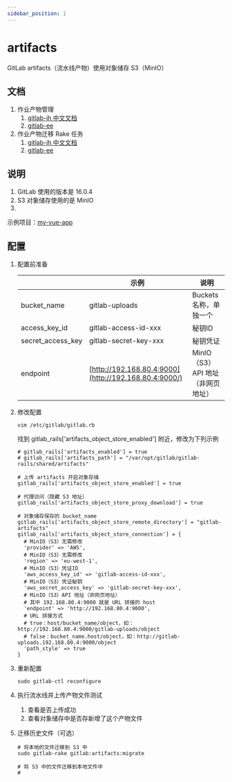 ```yaml
---
sidebar_position: 1
---
```


# artifacts

GitLab artifacts（流水线产物）使用对象储存 S3（MinIO）

## 文档

1. 作业产物管理
    1. [gitlab-jh 中文文档](https://docs.gitlab.cn/jh/administration/job_artifacts.html)
    2. [gitlab-ee](https://docs.gitlab.com/ee/administration/job_artifacts.html)
2. 作业产物迁移 Rake 任务
    1. [gitlab-jh 中文文档](https://docs.gitlab.cn/jh/administration/job_artifacts.html#%E8%BF%81%E7%A7%BB%E5%88%B0%E5%AF%B9%E8%B1%A1%E5%AD%98%E5%82%A8)
    2. [gitlab-ee](https://docs.gitlab.com/ee/administration/job_artifacts.html#migrating-to-object-storage)

## 说明

1. GitLab 使用的版本是 16.0.4
2. S3 对象储存使用的是 MinIO
3.

示例项目：[my-vue-app](https://framagit.org/xuxiaowei-com-cn/my-vue-app)

## 配置

1. 配置前准备

   |                   | 示例                                                    | 说明                     |
   |-------------------|-------------------------------------------------------|------------------------|
   | bucket_name       | gitlab-uploads                                        | Buckets 名称，单独一个        |
   | access_key_id     | gitlab-access-id-xxx                                  | 秘钥ID                   |
   | secret_access_key | gitlab-secret-key-xxx                                 | 秘钥凭证                   |
   | endpoint          | [http://192.168.80.4:9000](http://192.168.80.4:9000/) | MinIO（S3）API 地址（非网页地址） |

2. 修改配置

   ```shell
   vim /etc/gitlab/gitlab.rb
   ```

   找到 gitlab_rails['artifacts_object_store_enabled'] 附近，修改为下列示例

   ```shell
   # gitlab_rails['artifacts_enabled'] = true
   # gitlab_rails['artifacts_path'] = "/var/opt/gitlab/gitlab-rails/shared/artifacts"
   
   # 上传 artifacts 开启对象存储
   gitlab_rails['artifacts_object_store_enabled'] = true
   
   # 代理访问（隐藏 S3 地址）
   gitlab_rails['artifacts_object_store_proxy_download'] = true
   
   # 对象储存保存的 bucket_name
   gitlab_rails['artifacts_object_store_remote_directory'] = "gitlab-artifacts"
   gitlab_rails['artifacts_object_store_connection'] = {
     # MinIO（S3）无需修改
     'provider' => 'AWS',
     # MinIO（S3）无需修改
     'region' => 'eu-west-1',
     # MinIO（S3）凭证ID
     'aws_access_key_id' => 'gitlab-access-id-xxx',
     # MinIO（S3）凭证秘钥
     'aws_secret_access_key' => 'gitlab-secret-key-xxx',
     # MinIO（S3）API 地址（非网页地址）
     # 其中 192.168.80.4:9000 就是 URL 拼接的 host
     'endpoint' => 'http://192.168.80.4:9000',
     # URL 拼接方式
     # true：host/bucket_name/object，如：http://192.168.80.4:9000/gitlab-uploads/object
     # false：bucket_name.host/object，如：http://gitlab-uploads.192.168.80.4:9000/object
     'path_style' => true
   }
   ```

3. 重新配置

   ```shell
   sudo gitlab-ctl reconfigure
   ```

4. 执行流水线并上传产物文件测试
    1. 查看是否上传成功
    2. 查看对象储存中是否存新增了这个产物文件
5. 迁移历史文件（可选）

   ```shell
   # 将本地的文件迁移到 S3 中
   sudo gitlab-rake gitlab:artifacts:migrate
   
   # 将 S3 中的文件迁移到本地文件中
   # 
   ```
